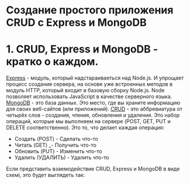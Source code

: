 # Создание простого приложения CRUD с Express и MongoDB
# 1. CRUD, Express и MongoDB - кратко о каждом.
[Express](https://expressjs.com/) - модуль, который надстараиваеться над Node.js. И упрощает процесс создания сервера, на основе уже встроенных методов в модуль HTTP, который входит в базовую сборку Node.js. 
Node позволяет использовать JavaScript в качестве серверного языка.
[MongoDB](https://www.mongodb.com/) - это база данных. Это место, где вы храните информацию для своих веб-сайтов (или приложений).
[CRUD](https://en.wikipedia.org/wiki/Create,_read,_update_and_delete) - это аббревиатура от четырёх слов -  создания, чтения, обновления и удаления. Это набор операций, которые мы выполняем на сервере (POST, GET, PUT и DELETE соответственно). Это то, что делает каждая операция:
   -  Создать (POST) - Сделать что-то
   - Читать (GET) _- Получить что-то
   -  Обновить (PUT) - Изменить что-то
   -  Удалить (УДАЛИТЬ) - Удалить что-то
   
Если представить взаемодействие CRUD, Express и MongoDB в виде схемі, это будет выглядеть так:
